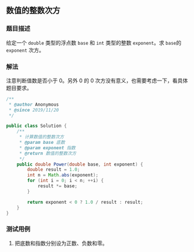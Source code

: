 ## 数值的整数次方

### 题目描述
给定一个 `double` 类型的浮点数 `base` 和 `int` 类型的整数 `exponent`。求 `base`的 `exponent` 次方。

### 解法
注意判断值数是否小于 0。另外 0 的 0 次方没有意义，也需要考虑一下，看具体题目要求。

```java
/**
 * @author Anonymous
 * @since 2019/11/20
 */

public class Solution {
    /**
     * 计算数值的整数次方
     * @param base 底数
     * @param exponent 指数
     * @return 数值的整数次方
     */
    public double Power(double base, int exponent) {
        double result = 1.0;
        int n = Math.abs(exponent);
        for (int i = 0; i < n; ++i) {
            result *= base;
        }

        return exponent < 0 ? 1.0 / result : result;
    }
}

```

### 测试用例
1. 把底数和指数分别设为正数、负数和零。